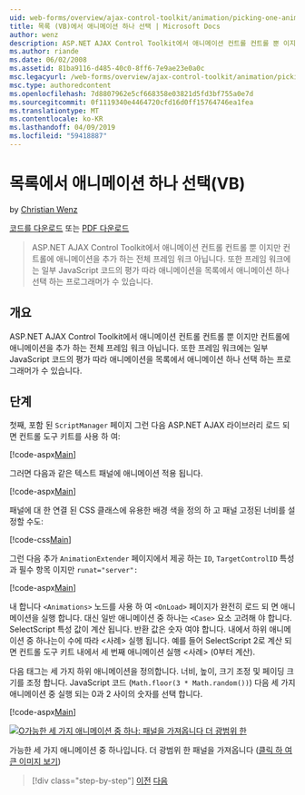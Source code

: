 ```yaml
---
uid: web-forms/overview/ajax-control-toolkit/animation/picking-one-animation-out-of-a-list-vb
title: 목록 (VB)에서 애니메이션 하나 선택 | Microsoft Docs
author: wenz
description: ASP.NET AJAX Control Toolkit에서 애니메이션 컨트롤 컨트롤 뿐 이지만 컨트롤에 애니메이션을 추가 하는 전체 프레임 워크 아닙니다. 프레임 워크도 허용 하는 중...
ms.author: riande
ms.date: 06/02/2008
ms.assetid: 81ba9116-d485-40c0-8ff6-7e9ae23e0a0c
msc.legacyurl: /web-forms/overview/ajax-control-toolkit/animation/picking-one-animation-out-of-a-list-vb
msc.type: authoredcontent
ms.openlocfilehash: 7d8807962e5cf668358e03821d5fd3bf755a0e7d
ms.sourcegitcommit: 0f1119340e4464720cfd16d0ff15764746ea1fea
ms.translationtype: MT
ms.contentlocale: ko-KR
ms.lasthandoff: 04/09/2019
ms.locfileid: "59418887"
---
```

# <a name="picking-one-animation-out-of-a-list-vb"></a>목록에서 애니메이션 하나 선택(VB)

by [Christian Wenz](https://github.com/wenz)

[코드를 다운로드](http://download.microsoft.com/download/f/9/a/f9a26acd-8df4-4484-8a18-199e4598f411/Animation5.vb.zip) 또는 [PDF 다운로드](http://download.microsoft.com/download/6/7/1/6718d452-ff89-4d3f-a90e-c74ec2d636a3/animation5VB.pdf)

> ASP.NET AJAX Control Toolkit에서 애니메이션 컨트롤 컨트롤 뿐 이지만 컨트롤에 애니메이션을 추가 하는 전체 프레임 워크 아닙니다. 또한 프레임 워크에는 일부 JavaScript 코드의 평가 따라 애니메이션을 목록에서 애니메이션 하나 선택 하는 프로그래머가 수 있습니다.


## <a name="overview"></a>개요

ASP.NET AJAX Control Toolkit에서 애니메이션 컨트롤 컨트롤 뿐 이지만 컨트롤에 애니메이션을 추가 하는 전체 프레임 워크 아닙니다. 또한 프레임 워크에는 일부 JavaScript 코드의 평가 따라 애니메이션을 목록에서 애니메이션 하나 선택 하는 프로그래머가 수 있습니다.

## <a name="steps"></a>단계

첫째, 포함 된 `ScriptManager` 페이지 그런 다음 ASP.NET AJAX 라이브러리 로드 되 면 컨트롤 도구 키트를 사용 하 여:

[!code-aspx[Main](picking-one-animation-out-of-a-list-vb/samples/sample1.aspx)]

그러면 다음과 같은 텍스트 패널에 애니메이션 적용 됩니다.

[!code-aspx[Main](picking-one-animation-out-of-a-list-vb/samples/sample2.aspx)]

패널에 대 한 연결 된 CSS 클래스에 유용한 배경 색을 정의 하 고 패널 고정된 너비를 설정할 수도:

[!code-css[Main](picking-one-animation-out-of-a-list-vb/samples/sample3.css)]

그런 다음 추가 `AnimationExtender` 페이지에서 제공 하는 `ID`, `TargetControlID` 특성과 필수 항목 이지만 `runat="server":`

[!code-aspx[Main](picking-one-animation-out-of-a-list-vb/samples/sample4.aspx)]

내 합니다 `<Animations>` 노드를 사용 하 여 `<OnLoad>` 페이지가 완전히 로드 되 면 애니메이션을 실행 합니다. 대신 일반 애니메이션 중 하나는 `<Case>` 요소 고려해 야 합니다. SelectScript 특성 값이 계산 됩니다. 반환 값은 숫자 여야 합니다. 내에서 하위 애니메이션 중 하나는이 수에 따라 &lt;사례&gt; 실행 됩니다. 예를 들어 SelectScript 2로 계산 되 면 컨트롤 도구 키트 내에서 세 번째 애니메이션 실행 &lt;사례&gt; (0부터 계산).

다음 태그는 세 가지 하위 애니메이션을 정의합니다. 너비, 높이, 크기 조정 및 페이딩 크기를 조정 합니다. JavaScript 코드 (`Math.floor(3 * Math.random())`) 다음 세 가지 애니메이션 중 실행 되는 0과 2 사이의 숫자를 선택 합니다.

[!code-aspx[Main](picking-one-animation-out-of-a-list-vb/samples/sample5.aspx)]


[![O가능한 세 가지 애니메이션 중 하나: 패널을 가져옵니다 더 광범위 한](picking-one-animation-out-of-a-list-vb/_static/image2.png)](picking-one-animation-out-of-a-list-vb/_static/image1.png)

가능한 세 가지 애니메이션 중 하나입니다. 더 광범위 한 패널을 가져옵니다 ([클릭 하 여 큰 이미지 보기](picking-one-animation-out-of-a-list-vb/_static/image3.png))

> [!div class="step-by-step"]
> [이전](animation-depending-on-a-condition-vb.md)
> [다음](animating-in-response-to-user-interaction-vb.md)
